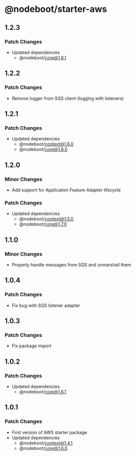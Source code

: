 # @nodeboot/starter-aws

## 1.2.3

### Patch Changes

-   Updated dependencies
    -   @nodeboot/core@1.8.1

## 1.2.2

### Patch Changes

-   Remove logger from SQS client (logging with listeners)

## 1.2.1

### Patch Changes

-   Updated dependencies
    -   @nodeboot/context@1.6.0
    -   @nodeboot/core@1.8.0

## 1.2.0

### Minor Changes

-   Add support for Application Feature Adapter lifecycle

### Patch Changes

-   Updated dependencies
    -   @nodeboot/context@1.5.0
    -   @nodeboot/core@1.7.0

## 1.1.0

### Minor Changes

-   Properly handle messages from SQS and unmarshall them

## 1.0.4

### Patch Changes

-   Fix bug with SQS listener adapter

## 1.0.3

### Patch Changes

-   Fix package import

## 1.0.2

### Patch Changes

-   Updated dependencies
    -   @nodeboot/core@1.6.1

## 1.0.1

### Patch Changes

-   First version of AWS starter package
-   Updated dependencies
    -   @nodeboot/context@1.4.1
    -   @nodeboot/core@1.6.0
